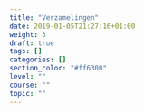 ```yaml
---
title: "Verzamelingen"
date: 2019-01-05T21:27:16+01:00
weight: 3
draft: true
tags: []
categories: []
section_color: "#ff6300"
level: ""
course: ""
topic: ""
---
```


